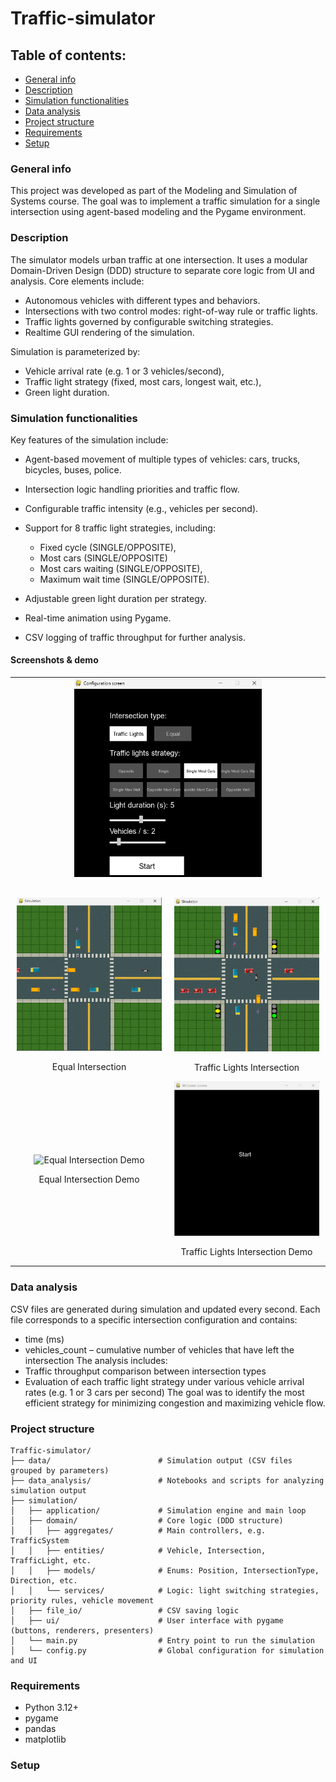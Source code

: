 # Traffic-simulator
## Table of contents:
* [General info](#general-info)
* [Description](#description)
* [Simulation functionalities](#simulation-functionalities)
* [Data analysis](#data-analysis)
* [Project structure](#project-structure)
* [Requirements](#requirements)
* [Setup](#setup)
### General info
This project was developed as part of the Modeling and Simulation of Systems course. The goal was to implement a traffic simulation for a single intersection using agent-based modeling and the Pygame environment.
### Description
The simulator models urban traffic at one intersection. It uses a modular Domain-Driven Design (DDD) structure to separate core logic from UI and analysis.
Core elements include:
* Autonomous vehicles with different types and behaviors.
* Intersections with two control modes: right-of-way rule or traffic lights.
* Traffic lights governed by configurable switching strategies.
* Realtime GUI rendering of the simulation.

Simulation is parameterized by:
* Vehicle arrival rate (e.g. 1 or 3 vehicles/second),
* Traffic light strategy (fixed, most cars, longest wait, etc.),
* Green light duration.
### Simulation functionalities
Key features of the simulation include:

* Agent-based movement of multiple types of vehicles: cars, trucks, bicycles, buses, police.

* Intersection logic handling priorities and traffic flow.

* Configurable traffic intensity (e.g., vehicles per second).

* Support for 8 traffic light strategies, including:

  * Fixed cycle (SINGLE/OPPOSITE),
  * Most cars (SINGLE/OPPOSITE)
  * Most cars waiting (SINGLE/OPPOSITE),
  * Maximum wait time (SINGLE/OPPOSITE).

* Adjustable green light duration per strategy.
* Real-time animation using Pygame.
* CSV logging of traffic throughput for further analysis.

#### Screenshots & demo

<table style="margin: auto; border-collapse: collapse; text-align: center;">
  <tr>
    <td colspan="2" style="padding-bottom: 30px;">
      <img src="media/configuration_screen.png" alt="Config Screen" width="300" />
    </td>
  </tr>
  <tr>
    <td style="padding: 0 10px;">
      <img src="media/equal_intersection.png" alt="Equal Intersection" width="300" />
      <p>Equal Intersection</p>
    </td>
    <td style="padding: 0 10px;">
      <img src="media/traffic_lights_intersection.png" alt="Traffic Lights Intersection" width="300" />
      <p>Traffic Lights Intersection</p>
    </td>
  </tr>
  <tr>
    <td style="padding-top: 30px; padding: 0 10px;">
      <img src="media/equal_intersection_demo.gif" alt="Equal Intersection Demo" width="300" />
      <p>Equal Intersection Demo</p>
    </td>
    <td style="padding-top: 30px; padding: 0 10px;">
      <img src="media/traffic_lights_intersection_demo.gif" alt="Traffic Lights Intersection Demo" width="300" />
      <p>Traffic Lights Intersection Demo</p>
    </td>
  </tr>
</table>


### Data analysis
CSV files are generated during simulation and updated every second. Each file corresponds to a specific intersection configuration and contains:
* time (ms)
* vehicles_count – cumulative number of vehicles that have left the intersection
The analysis includes:
* Traffic throughput comparison between intersection types
* Evaluation of each traffic light strategy under various vehicle arrival rates (e.g. 1 or 3 cars per second)
The goal was to identify the most efficient strategy for minimizing congestion and maximizing vehicle flow.
### Project structure
```
Traffic-simulator/
├── data/                        # Simulation output (CSV files grouped by parameters)
├── data_analysis/               # Notebooks and scripts for analyzing simulation output
├── simulation/
│   ├── application/             # Simulation engine and main loop
│   ├── domain/                  # Core logic (DDD structure)
│   │   ├── aggregates/          # Main controllers, e.g. TrafficSystem
│   │   ├── entities/            # Vehicle, Intersection, TrafficLight, etc.
│   │   ├── models/              # Enums: Position, IntersectionType, Direction, etc.
│   │   └── services/            # Logic: light switching strategies, priority rules, vehicle movement
│   ├── file_io/                 # CSV saving logic
│   ├── ui/                      # User interface with pygame (buttons, renderers, presenters)
│   └── main.py                  # Entry point to run the simulation
│   └── config.py                # Global configuration for simulation and UI
```
### Requirements
* Python 3.12+
* pygame
* pandas
* matplotlib
### Setup


